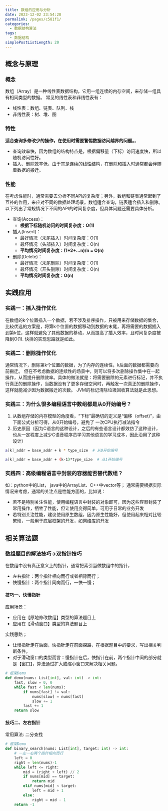 ```yaml
---
title: 数组的应用与分析
date: 2023-12-02 23:54:28
permalink: /pages/c581f1/
categories:
  - 数据结构算法
tags:
  - 数据结构
simplePostListLength: 20
---
```

## 概念与原理
### 概念
数组（Array）是一种线性表数据结构，它用一组连续的内存空间，来存储一组具有相同类型的数据。
常见的线性表和非线性表有：

- 线性表：数组、链表、队列、栈
- 非线性表：树、堆、图
### 特性
**适合查询多修改少的操作，在使用时需要警惕数据访问越界的问题。**。

- 查询效率快，因为数组的结构特点是，根据偏移量（下标）访问速度快，所以随机访问性好。
- 插入、删除效率低，由于其是连续的线性结构，在删除和插入时通常都会伴随着数据的搬迁。
### 性能
在考虑性能时，通常需要去分析不同API的复杂度；另外，数组和链表通常起到了互补的作用，来应对不同的数据处理场景。数组适合查询，链表适合插入和删除。以下列出了常规情况下不同的API的时间复杂度，但具体问题还需要具体分析。

- 查询(Access)：
   - **根据下标随机访问的时间复杂度：O(1)**
- 插入(Insert)：
   - 最好情况（末尾插入）时间复杂度：O(1)
   - 最坏情况（头部插入）时间复杂度：O(n)
   - **平均情况时间复杂度：(1+2+...n)/n = O(n)**
- 删除(Delete)：
   - 最好情况（末尾删除）时间复杂度：O(1)
   - 最坏情况（开头删除）时间复杂度：O(n)
   - **平均情况时间复杂度：O(n)**
## 实践应用
### 实践一：插入操作优化
在数组的k个位置插入一个数据，若不涉及排序操作，只被用来存储数据的集合，比较优选的方案是，将第k个位置的数据移动到数据的末尾，再将需要的数据插入到第k位，这样就避免了其他数据的移动，从而提高了插入效率，且时间复杂度被降到O(1).
快排的实现思路就是如此。
### 实践二：删除操作优化
通常情况下，删除第k个位置的数据，为了内存的连续性，k后面的数据都需要向前搬迁。
但在不考虑数据的连续性的场景中，则可以将多次删除操作集中在一起操作，从而提升删除效率。具体的做法就是：将需要删除的元素进行标记，并不执行真正的删除操作，当数据没有了更多存储空间时，再触发一次真正的删除操作，这样就能减少因为数据搬迁的次数。
JVM的标记清除垃圾回收算法就是此思想。
### 实践三：为什么很多编程语言中数组都是从0开始编号？

1. 从数组存储的内存模型的角度看，“下标”最确切的定义是“偏移（offset)”，由下面公式分析可得，从0开始编号，避免了 一次CPU执行减法指令
2. 历史原因（因为C语言的这种设计，之后的有些语言设计都效仿了这种设计，也从一定程度上减少C语音程序员学习其他语言的学习成本，因此沿用了这种设计）
```bash
a[k]_addr = base_addr + k * type_size  # 从0开始编号

a[k]_addr = base_addr + (k-1)*type_size  # 从1开始编号
```
### 实践四：高级编程语言中封装的容器能否替代数组？
如：python中的List， java中的ArrayList、C++中vector等；
通常需要根据实际情况来考虑，通常的关注点是性能方面的，比如说：

- 若不是特别关注性能，使用编程语言中封装的对象即可，因为这些容器封装了常用操作，牺牲了性能，但让使用变得简单，可用于日常的业务开发
- 若特别关注性能，建议使用原生数组，因为原生性能好，但使用起来相对比较繁琐，一般用于底层框架的开发，如网络库的开发
## 相关算法题
### 数组题目的解法技巧->双指针技巧
在数组中没有真正意义上的指针，通常把索引当做数组中的指针，

- 左右指针：两个指针相向而行或者相背而行；
- 快慢指针：两个指针同向而行，一快一慢；
#### 技巧一、快慢指针
应用场景：

- 应用在【原地修改数组】类型的算法题目上
- 应用在【滑动窗口】类型的算法题目上

实践思路；

- 让慢指针走在后面，快指针走在前面探路，在根据题目中的要求，写出相关判断条件。
- 对于滑动窗口的类型而言：慢指针在后，快指针在前，两个指针中间的部分就是【窗口】，算法通过扩大或缩小窗口来解决相关问题。
```python
# 框架Demo
def demo(nums: List[int], val: int) -> int:
    fast, slow = 0, 0
    while fast < len(nums):
        if nums[fast] != val:
            nums[slow] = nums[fast]
            slow += 1
        fast += 1
    return slow
```
#### 技巧二、左右指针
常用算法: 二分查找
```python
# 框架Demo
def binary_search(nums: List[int], target: int) -> int:
    # 一左一右两个指针相向而行
    left = 0
    right = len(nums)-1
    while left <= right:
        mid = (right + left) // 2
        if nums[mid] == target:
            return mid 
        elif nums[mid] < target:
            left = mid + 1
        else:
            right = mid - 1
    return -1
```
